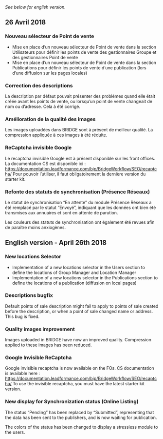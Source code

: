 *See below for english version.*

26 Avril 2018
---

### Nouveau sélecteur de Point de vente

* Mise en place d’un nouveau sélecteur de Point de vente dans la section Utilisateurs pour définir les points de vente des gestionnaires Groupe et des gestionnaires Point de vente
* Mise en place d’un nouveau sélecteur de Point de vente dans la section Publications pour définir les points de vente d’une publication (lors d’une diffusion sur les pages locales)

### Correction des descriptions

La description par défaut pouvait présenter des problèmes quand elle était créée avant les points de vente, ou lorsqu’un point de vente changeait de nom ou d’adresse. Cela à été corrigé.

### Amélioration de la qualité des images

Les images uploadées dans BRIDGE sont à présent de meilleur qualité. La compression appliquée à ces images à été réduite.

### ReCaptcha invisible Google

Le recaptcha invisible Google est à présent disponible sur les front offices. La documentation CS est disponible ici : https://documentation.leadformance.com/bip/BridgeWorkflow/SEO/recaptcha/ 
Pour pouvoir l’utiliser, il faut obligatoirement la dernière version du starter kit.

### Refonte des statuts de synchronisation (Présence Réseaux)

Le statut de synchronisation “En attente” du module Présence Réseaux a été remplacé par le statut “Envoyé”, indiquant que les données ont bien été transmises aux annuaires et sont en attente de parution.

Les couleurs des statuts de synchronisation ont également été revues afin de paraître moins anxiogènes.


English version - April 26th 2018
---

### New locations Selector

* Implementation of a new locations selector in the Users section to define the locations of Group Manager and Location Manager
* Implementation of a new locations selector in the Publications section to define the locations of a publication (diffusion on local pages)

### Descriptions bugfix

Default points of sale description might fail to apply to points of sale created before the description, or when a point of sale changed name or address. This bug is fixed.

### Quality images improvement

Images uploaded in BRIDGE have now an improved quality. Compression applied to these images has been reduced.

### Google Invisible ReCaptcha

Google invisible recaptcha is now available on the FOs. CS documentation is available here : https://documentation.leadformance.com/bip/BridgeWorkflow/SEO/recaptcha/ 
To use the invisible recaptcha, you must have the latest starter kit version.

### New display for Synchronization status (Online Listing)

The status “Pending” has been replaced by “Submitted”, representing that the data has been sent to the publishers, and is now waiting for publication.

The colors of the status has been changed to display a stressless module to the users.
